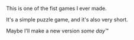 This is one of the fist games I ever made. 

It's a simple puzzle game, and it's also very short. 

Maybe I'll make a new version *some day™*